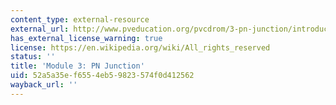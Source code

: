 ```yaml
---
content_type: external-resource
external_url: http://www.pveducation.org/pvcdrom/3-pn-junction/introduction-to-semiconductors
has_external_license_warning: true
license: https://en.wikipedia.org/wiki/All_rights_reserved
status: ''
title: 'Module 3: PN Junction'
uid: 52a5a35e-f655-4eb5-9823-574f0d412562
wayback_url: ''
---
```

